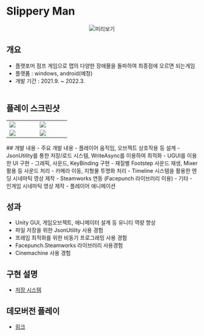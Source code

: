 # Slippery Man 
<center>

 ![미리보기](../Jump.gif)

</center>


## 개요 
- 플랫포머 점프 게임으로 맵의 다양한 장애물을 돌파하여 최종점에 오르면 되는게임
- 플랫폼 : windows, android(예정)
- 개발 기간 : 2021.9. ~ 2022.3.
<br><br>

## 플레이 스크린샷

<table>
<tr>
  <td width="20%">
    <Image src="PlayScreenShot/ArrowHitBack.jpg">
  </td>
  <td width="20%">
    <Image src="PlayScreenShot/AirUp.jpg">
  </td>
</tr>
<tr>
  <td>
    <Image src="PlayScreenShot/BindingPanelAndYAndNo.jpg">
  </td>
  <td>
    <Image src="PlayScreenShot/LadderMove.jpg">
  </td>
</tr>
</table>
## 개발 내용
- 주요 개발 내용
  - 플레이어 움직임, 오브젝트 상호작용 등 설계
  - JsonUtility를 통한 저장/로드 시스템, WriteAsync를 이용하여 최적화
  - UGUI를 이용한 UI 구현
    - 그래픽, 사운드, KeyBinding 구현
  - 재질별 Footstep 사운드 재생, Mixer활용 등 사운드 처리
  - 카메라 이동, 지형물 투명화 처리
  - Timeline 시스템을 활용한 엔딩 시네마틱 영상 제작
  - Steamworks 연동 (Facepunch 라이브러리 이용)
- 기타 
  - 인게임 시네마틱 영상 제작
  - 플레이어 애니메이션

## 성과
- Unity GUI, 게임오브젝트, 애니메이터 설계 등 유니티 역량 향상
- 파일 저장을 위한 JsonUtility 사용 경험
- 프레임 최적화를 위한 비동기 프로그래밍 사용 경험
- Facepunch.Steamworks 라이브러리 사용경험
- Cinemachine 사용 경험

## 구현 설명
- [저장 시스템](./SaveSystemDetailFortfolio/)

## 데모버전 플레이
- [링크]()
